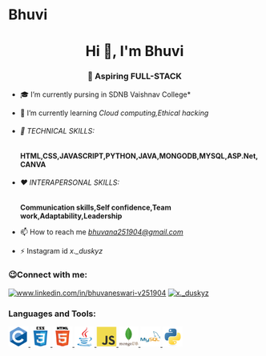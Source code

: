 # Bhuvi
<h1 align="center">Hi 👋, I'm Bhuvi</h1>
<h3 align="center">🚀 Aspiring FULL-STACK</h3>

- 🎓 I’m currently pursing in SDNB Vaishnav College*

- 🌱 I’m currently learning *Cloud computing,Ethical hacking*

- <h6>💬 TECHNICAL SKILLS:</h6> <b>HTML,CSS,JAVASCRIPT,PYTHON,JAVA,MONGODB,MYSQL,ASP.Net,CANVA</b>

- <h6>❤ INTERAPERSONAL SKILLS:</h6><b>Communication skills,Self confidence,Team work,Adaptability,Leadership</b>

- 📫 How to reach me *bhuvana251904@gmail.com*

- ⚡ Instagram id *x._duskyz*

<h3 align="left">😉Connect with me:</h3>
<p align="left">
<a href="https://www.linkedin.com/in/bhuvaneswari-v251904" target="blank"><img align="center" src="https://raw.githubusercontent.com/rahuldkjain/github-profile-readme-generator/master/src/images/icons/Social/linked-in-alt.svg" alt="www.linkedin.com/in/bhuvaneswari-v251904" height="30" width="40" /></a>
<a href="https://www.instagram.com/x._duskyz" target="blank"><img align="center" src="https://raw.githubusercontent.com/rahuldkjain/github-profile-readme-generator/master/src/images/icons/Social/instagram.svg" alt="x._duskyz" height="30" width="40" /></a>

<h3 align="left">Languages and Tools:</h3>
<a href="https://www.cprogramming.com/" target="_blank" rel="noreferrer"> <img src="https://raw.githubusercontent.com/devicons/devicon/master/icons/c/c-original.svg" alt="c" width="40" height="40"/> </a> <a href="https://www.w3schools.com/css/" target="_blank" rel="noreferrer"> <img src="https://raw.githubusercontent.com/devicons/devicon/master/icons/css3/css3-original-wordmark.svg" alt="css3" width="40" height="40"/> </a> <a href="https://www.w3schools.com/html/" target="_blank" rel="noreferrer"> <img src="https://raw.githubusercontent.com/devicons/devicon/master/icons/html5/html5-original-wordmark.svg" alt="html5" width="40" height="40"/> </a> <a href="https://www.java.com" target="_blank" rel="noreferrer"> <img src="https://raw.githubusercontent.com/devicons/devicon/master/icons/java/java-original.svg" alt="java" width="40" height="40"/> </a> <a href="https://developer.mozilla.org/en-US/docs/Web/JavaScript" target="_blank" rel="noreferrer"> <img src="https://raw.githubusercontent.com/devicons/devicon/master/icons/javascript/javascript-original.svg" alt="javascript" width="40" height="40"/> </a> <a href="https://www.mongodb.com/" target="_blank" rel="noreferrer"> <img src="https://raw.githubusercontent.com/devicons/devicon/master/icons/mongodb/mongodb-original-wordmark.svg" alt="mongodb" width="40" height="40"/> </a> <a href="https://www.mysql.com/" target="_blank" rel="noreferrer"> <img src="https://raw.githubusercontent.com/devicons/devicon/master/icons/mysql/mysql-original-wordmark.svg" alt="mysql" width="40" height="40"/> </a> <a href="https://www.python.org" target="_blank" rel="noreferrer"> <img src="https://raw.githubusercontent.com/devicons/devicon/master/icons/python/python-original.svg" alt="python" width="40" height="40"/> </a> 

